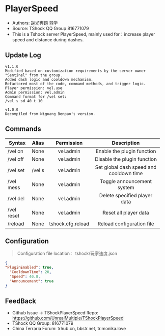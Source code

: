 # PlayerSpeed

- Authors: 逆光奔跑 羽学
- Source: TShock QQ Group 816771079
- This is a Tshock server PlayerSpeed, mainly used for：increase player speed and distance during dashes.

## Update Log

```
v1.1.0
Modified based on customization requirements by the server owner "Sentinel" from the group.
Added dash logic and cooldown mechanism.
Refactored most of the code, command methods, and trigger logic.
Player permission: vel.use
Admin permission: vel.admin
Command format for /vel set:
/vel s sd 40 t 10

v1.0.0
Decompiled from Niguang Benpao's version.
```

## Commands

| Syntax                             | Alias  |       Permission       |                   Description                   |
| -------------------------------- | :---: | :--------------: | :--------------------------------------: |
| /vel on                          | None  | vel.admin    | Enable the plugin function           |
| /vel off                         | None  | vel.admin    | Disable the plugin function          |
| /vel set                         | /vel s| vel.admin    | Set global dash speed and cooldown time |
| /vel mess                        | None  | vel.admin    | Toggle announcement system            |
| /vel del                         | None  | vel.admin    | Delete specified player data          |
| /vel reset                       | None  | vel.admin    | Reset all player data                 |
| /reload                          | None  | tshock.cfg.reload | Reload configuration file |

## Configuration
> Configuration file location： tshock/玩家速度.json
```json
{
"PluginEnabled": true,
  "CooldownTime": 20,
  "Speed": 40.0,
  "Announcement": true
}
```
## FeedBack
- Github Issue -> TShockPlayerSpeed Repo: https://github.com/UnrealMultiple/TShockPlayerSpeed
- TShock QQ Group: 816771079
- China Terraria Forum: trhub.cn, bbstr.net, tr.monika.love